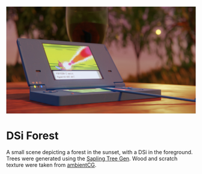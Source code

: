 ![dsi-forest](dsi-forest.jpg)

# DSi Forest
A small scene depicting a forest in the sunset, with a DSi in the foreground.
Trees were generated using the [Sapling Tree Gen](https://docs.blender.org/manual/en/latest/addons/add_curve/sapling.html).
Wood and scratch texture were taken from [ambientCG](https://ambientcg.com).
